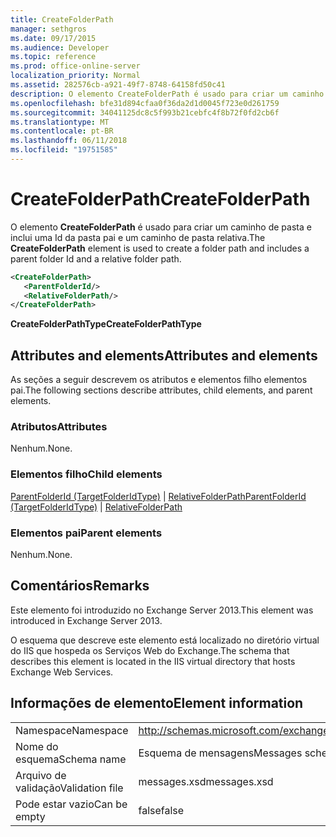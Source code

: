 ```yaml
---
title: CreateFolderPath
manager: sethgros
ms.date: 09/17/2015
ms.audience: Developer
ms.topic: reference
ms.prod: office-online-server
localization_priority: Normal
ms.assetid: 282576cb-a921-49f7-8748-64158fd50c41
description: O elemento CreateFolderPath é usado para criar um caminho de pasta e inclui uma Id da pasta pai e um caminho de pasta relativa.
ms.openlocfilehash: bfe31d894cfaa0f36da2d1d0045f723e0d261759
ms.sourcegitcommit: 34041125dc8c5f993b21cebfc4f8b72f0fd2cb6f
ms.translationtype: MT
ms.contentlocale: pt-BR
ms.lasthandoff: 06/11/2018
ms.locfileid: "19751585"
---
```

# <a name="createfolderpath"></a><span data-ttu-id="1f41a-103">CreateFolderPath</span><span class="sxs-lookup"><span data-stu-id="1f41a-103">CreateFolderPath</span></span>

<span data-ttu-id="1f41a-104">O elemento **CreateFolderPath** é usado para criar um caminho de pasta e inclui uma Id da pasta pai e um caminho de pasta relativa.</span><span class="sxs-lookup"><span data-stu-id="1f41a-104">The **CreateFolderPath** element is used to create a folder path and includes a parent folder Id and a relative folder path.</span></span> 
  
```XML
<CreateFolderPath>
   <ParentFolderId/>
   <RelativeFolderPath/>
</CreateFolderPath>
```

 <span data-ttu-id="1f41a-105">**CreateFolderPathType**</span><span class="sxs-lookup"><span data-stu-id="1f41a-105">**CreateFolderPathType**</span></span>
## <a name="attributes-and-elements"></a><span data-ttu-id="1f41a-106">Attributes and elements</span><span class="sxs-lookup"><span data-stu-id="1f41a-106">Attributes and elements</span></span>

<span data-ttu-id="1f41a-107">As seções a seguir descrevem os atributos e elementos filho elementos pai.</span><span class="sxs-lookup"><span data-stu-id="1f41a-107">The following sections describe attributes, child elements, and parent elements.</span></span>
  
### <a name="attributes"></a><span data-ttu-id="1f41a-108">Atributos</span><span class="sxs-lookup"><span data-stu-id="1f41a-108">Attributes</span></span>

<span data-ttu-id="1f41a-109">Nenhum.</span><span class="sxs-lookup"><span data-stu-id="1f41a-109">None.</span></span>
  
### <a name="child-elements"></a><span data-ttu-id="1f41a-110">Elementos filho</span><span class="sxs-lookup"><span data-stu-id="1f41a-110">Child elements</span></span>

<span data-ttu-id="1f41a-111">[ParentFolderId (TargetFolderIdType)](parentfolderid-targetfolderidtype.md) | [RelativeFolderPath](relativefolderpath.md)</span><span class="sxs-lookup"><span data-stu-id="1f41a-111">[ParentFolderId (TargetFolderIdType)](parentfolderid-targetfolderidtype.md) | [RelativeFolderPath](relativefolderpath.md)</span></span>
  
### <a name="parent-elements"></a><span data-ttu-id="1f41a-112">Elementos pai</span><span class="sxs-lookup"><span data-stu-id="1f41a-112">Parent elements</span></span>

<span data-ttu-id="1f41a-113">Nenhum.</span><span class="sxs-lookup"><span data-stu-id="1f41a-113">None.</span></span>
  
## <a name="remarks"></a><span data-ttu-id="1f41a-114">Comentários</span><span class="sxs-lookup"><span data-stu-id="1f41a-114">Remarks</span></span>

<span data-ttu-id="1f41a-115">Este elemento foi introduzido no Exchange Server 2013.</span><span class="sxs-lookup"><span data-stu-id="1f41a-115">This element was introduced in Exchange Server 2013.</span></span>
  
<span data-ttu-id="1f41a-116">O esquema que descreve este elemento está localizado no diretório virtual do IIS que hospeda os Serviços Web do Exchange.</span><span class="sxs-lookup"><span data-stu-id="1f41a-116">The schema that describes this element is located in the IIS virtual directory that hosts Exchange Web Services.</span></span>
  
## <a name="element-information"></a><span data-ttu-id="1f41a-117">Informações de elemento</span><span class="sxs-lookup"><span data-stu-id="1f41a-117">Element information</span></span>

|||
|:-----|:-----|
|<span data-ttu-id="1f41a-118">Namespace</span><span class="sxs-lookup"><span data-stu-id="1f41a-118">Namespace</span></span>  <br/> |http://schemas.microsoft.com/exchange/services/2006/messages  <br/> |
|<span data-ttu-id="1f41a-119">Nome do esquema</span><span class="sxs-lookup"><span data-stu-id="1f41a-119">Schema name</span></span>  <br/> |<span data-ttu-id="1f41a-120">Esquema de mensagens</span><span class="sxs-lookup"><span data-stu-id="1f41a-120">Messages schema</span></span>  <br/> |
|<span data-ttu-id="1f41a-121">Arquivo de validação</span><span class="sxs-lookup"><span data-stu-id="1f41a-121">Validation file</span></span>  <br/> |<span data-ttu-id="1f41a-122">messages.xsd</span><span class="sxs-lookup"><span data-stu-id="1f41a-122">messages.xsd</span></span>  <br/> |
|<span data-ttu-id="1f41a-123">Pode estar vazio</span><span class="sxs-lookup"><span data-stu-id="1f41a-123">Can be empty</span></span>  <br/> |<span data-ttu-id="1f41a-124">false</span><span class="sxs-lookup"><span data-stu-id="1f41a-124">false</span></span>  <br/> |
   

